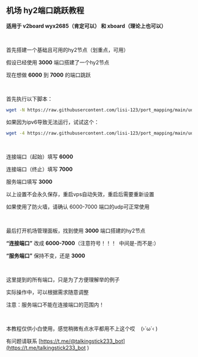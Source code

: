 ## 机场 hy2端口跳跃教程

**适用于 v2board wyx2685（肯定可以） 和 xboard（理论上也可以）**


<br>

首先搭建一个基础且可用的hy2节点（划重点，可用）

假设已经使用 **3000** 端口搭建了一个hy2节点

现在想做 **6000** 到 **7000** 的端口跳跃

<br>

首先执行以下脚本：

```bash
wget -N https://raw.githubusercontent.com/lisi-123/port_mapping/main/udp_port_mapping.sh && bash ./udp_port_mapping.sh

```

如果因为ipv6导致无法运行，试试这个：

```bash
wget -4 https://raw.githubusercontent.com/lisi-123/port_mapping/main/udp_port_mapping.sh && bash ./udp_port_mapping.sh

```

<br>

连接端口（起始）填写 **6000**

连接端口（终止）填写 **7000**

服务端口填写 **3000**

以上设置不会永久保存，重启vps自动失效，重启后需要重新设置

如果使用了防火墙，请确认 6000-7000 端口的udp可正常使用

<br>

最后打开机场管理面板，找到使用 **3000** 端口搭建的hy2节点

 **“连接端口”** 改成 **6000-7000**（注意符号！！！&nbsp; 中间是-而不是:）
 
**“服务端口”** 保持不变，还是 **3000**


<br>

这里提到的所有端口，只是为了方便理解举的例子

实际操作中，可以根据需求随意调整

注意：服务端口不能在连接端口的范围内！

<br>

本教程仅供小白使用，感觉稍微有点水平都用不上这个哎 &nbsp;&nbsp; (›´ω`‹ )

有问题请联系 [https://t.me/@talkingstick233_bot](https://t.me/talkingstick233_bot
)


<br>
